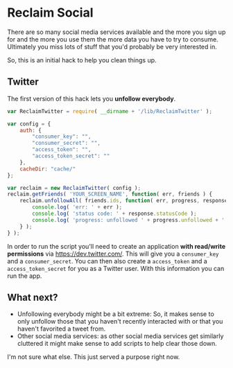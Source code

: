 # Reclaim Social

There are so many social media services available and the more you sign up for and the more you use them the more data you have to try to consume. Ultimately you miss lots of stuff that you'd probably be very interested in.

So, this is an initial hack to help you clean things up.

## Twitter

The first version of this hack lets you **unfollow everybody**.

```javascript
var ReclaimTwitter = require( __dirname + '/lib/ReclaimTwitter' );

var config = {
	auth: {
		"consumer_key": "",
		"consumer_secret": "",
		"access_token": "",
		"access_token_secret": ""
	},
	cacheDir: "cache/"
};

var reclaim = new ReclaimTwitter( config );
reclaim.getFriends( 'YOUR_SCREEN_NAME', function( err, friends ) {
	reclaim.unfollowAll( friends.ids, function( err, progress, response ) {
		console.log( 'err: ' + err );
		console.log( 'status code: ' + response.statusCode );
		console.log( 'progress: unfollowed ' + progress.unfollowed + ' of ' + friendCount );
	} );
} );
```

In order to run the script you'll need to create an application **with read/write permissions** via https://dev.twitter.com/. This will give you a `consumer_key` and a `consumer_secret`. You can then also create a `access_token` and a `access_token_secret` for you as a Twitter user. With this information you can run the app.

## What next?

* Unfollowing everybody might be a bit extreme: So, it makes sense to only unfollow those that you haven't recently interacted with or that you haven't favorited a tweet from.
* Other social media services: as other social media services get similarly cluttered it might make sense to add scripts to help clear those down.

I'm not sure what else. This just served a purpose right now.
